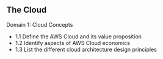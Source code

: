 ## The Cloud

Domain 1: Cloud Concepts

* 1.1 Define the AWS Cloud and its value proposition
* 1.2 Identify aspects of AWS Cloud economics
* 1.3 List the different cloud architecture design principles